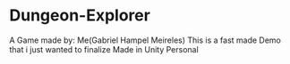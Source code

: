 # Dungeon-Explorer
A Game made by: Me(Gabriel Hampel Meireles)
This is a fast made Demo that i just wanted to finalize
Made in Unity Personal
